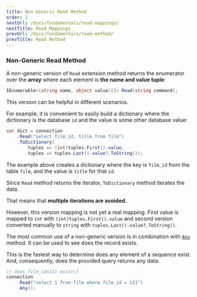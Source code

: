 ```yaml
---
title: Non-Generic Read Method
order: 2
nextUrl: /docs/fundamentals/read-mappings/
nextTitle: Read Mappings
prevUrl: /docs/fundamentals/read-method/
prevTitle: Read Method
---
```


### Non-Generic Read Method

A non-generic version of `Read` extension method returns the enumerator over the **array** where each element is **the name and value tuple**:

```csharp
IEnumerable<(string name, object value)[]> Read(string command);
```

This version can be helpful in different scenarios. 

For example, it is convenient to easily build a dictionary where the dictionary is the database `id` and the value is some other database value:

```csharp
var dict = connection
    .Read("select film_id, title from film")
    .ToDictionary(
        tuples => (int)tuples.First().value,
        tuples => tuples.Last().value?.ToString());
```

The example above creates a dictionary where the key is `film_id` from the table `film`, and the value is `title` for that `id`.

Since `Read` method returns the iterator, `ToDictionary` method iterates the data. 

That means that **multiple iterations are avoided.**

However, this version mapping is not yet a real mapping. First value is mapped to `int` with `(int)tuples.First().value` and second version converted manually to `string` with `tuples.Last().value?.ToString()`.

The most common use of a non-generic version is in combination with [`Any`](https://learn.microsoft.com/en-us/dotnet/api/system.linq.enumerable.any) method. It can be used to see does the record exists.

This is the fastest way to determine does any element of a sequence exist. And, consequently, does the provided query returns any data:

```csharp
// does film_id=111 exists?
connection
    .Read("select 1 from film where film_id = 111")
    .Any();
```




